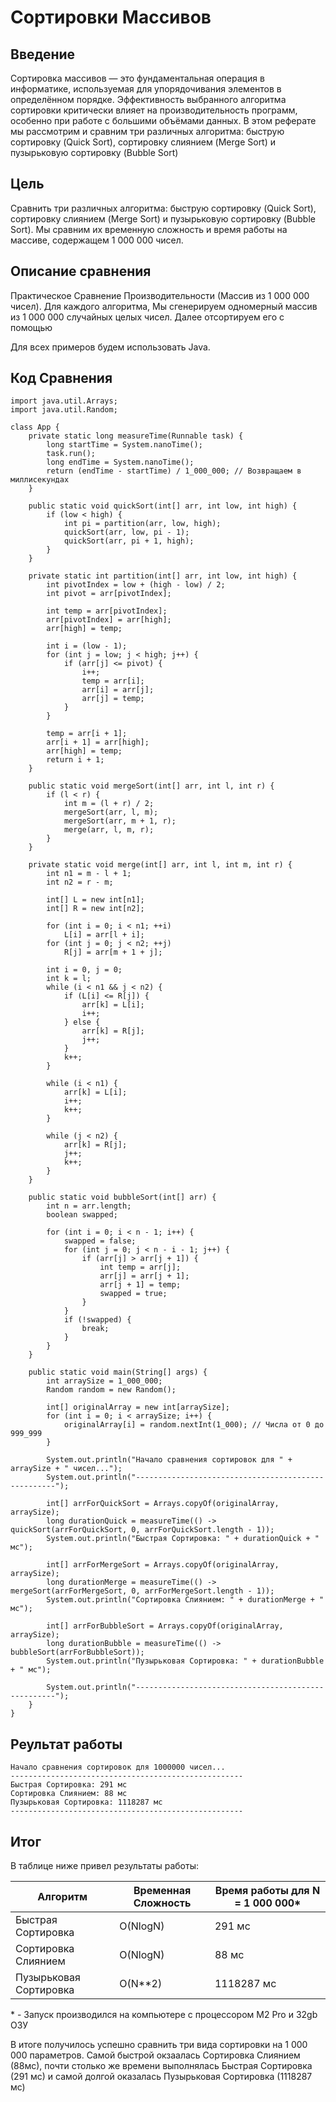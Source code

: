 # Сортировки Массивов

## Введение
Сортировка массивов — это фундаментальная операция в информатике, используемая для упорядочивания элементов в определённом порядке. Эффективность выбранного алгоритма сортировки критически влияет на производительность программ, особенно при работе с большими объёмами данных. В этом реферате мы рассмотрим и сравним три различных алгоритма: быструю сортировку (Quick Sort), сортировку слиянием (Merge Sort) и пузырьковую сортировку (Bubble Sort)

## Цель
Сравнить три различных алгоритма: быструю сортировку (Quick Sort), сортировку слиянием (Merge Sort) и пузырьковую сортировку (Bubble Sort). Мы сравним их временную сложность и время работы на массиве, содержащем 1 000 000 чисел. 

## Описание сравнения
Практическое Сравнение Производительности (Массив из 1 000 000 чисел). Для каждого алгоритма, Мы сгенерируем одномерный массив из 1 000 000 случайных целых чисел. Далее отсортируем его с помощью

Для всех примеров будем использовать Java.

## Код Сравнения
```
import java.util.Arrays;
import java.util.Random;

class App {
    private static long measureTime(Runnable task) {
        long startTime = System.nanoTime();
        task.run();
        long endTime = System.nanoTime();
        return (endTime - startTime) / 1_000_000; // Возвращаем в миллисекундах
    }

    public static void quickSort(int[] arr, int low, int high) {
        if (low < high) {
            int pi = partition(arr, low, high);
            quickSort(arr, low, pi - 1);
            quickSort(arr, pi + 1, high);
        }
    }

    private static int partition(int[] arr, int low, int high) {
        int pivotIndex = low + (high - low) / 2;
        int pivot = arr[pivotIndex];

        int temp = arr[pivotIndex];
        arr[pivotIndex] = arr[high];
        arr[high] = temp;

        int i = (low - 1);
        for (int j = low; j < high; j++) {
            if (arr[j] <= pivot) {
                i++;
                temp = arr[i];
                arr[i] = arr[j];
                arr[j] = temp;
            }
        }

        temp = arr[i + 1];
        arr[i + 1] = arr[high];
        arr[high] = temp;
        return i + 1;
    }

    public static void mergeSort(int[] arr, int l, int r) {
        if (l < r) {
            int m = (l + r) / 2;
            mergeSort(arr, l, m);
            mergeSort(arr, m + 1, r);
            merge(arr, l, m, r);
        }
    }

    private static void merge(int[] arr, int l, int m, int r) {
        int n1 = m - l + 1;
        int n2 = r - m;

        int[] L = new int[n1];
        int[] R = new int[n2];

        for (int i = 0; i < n1; ++i)
            L[i] = arr[l + i];
        for (int j = 0; j < n2; ++j)
            R[j] = arr[m + 1 + j];

        int i = 0, j = 0;
        int k = l;
        while (i < n1 && j < n2) {
            if (L[i] <= R[j]) {
                arr[k] = L[i];
                i++;
            } else {
                arr[k] = R[j];
                j++;
            }
            k++;
        }

        while (i < n1) {
            arr[k] = L[i];
            i++;
            k++;
        }

        while (j < n2) {
            arr[k] = R[j];
            j++;
            k++;
        }
    }

    public static void bubbleSort(int[] arr) {
        int n = arr.length;
        boolean swapped;

        for (int i = 0; i < n - 1; i++) {
            swapped = false;
            for (int j = 0; j < n - i - 1; j++) {
                if (arr[j] > arr[j + 1]) {
                    int temp = arr[j];
                    arr[j] = arr[j + 1];
                    arr[j + 1] = temp;
                    swapped = true;
                }
            }
            if (!swapped) {
                break;
            }
        }
    }

    public static void main(String[] args) {
        int arraySize = 1_000_000;
        Random random = new Random();

        int[] originalArray = new int[arraySize];
        for (int i = 0; i < arraySize; i++) {
            originalArray[i] = random.nextInt(1_000); // Числа от 0 до 999_999
        }

        System.out.println("Начало сравнения сортировок для " + arraySize + " чисел...");
        System.out.println("----------------------------------------------------");

        int[] arrForQuickSort = Arrays.copyOf(originalArray, arraySize);
        long durationQuick = measureTime(() -> quickSort(arrForQuickSort, 0, arrForQuickSort.length - 1));
        System.out.println("Быстрая Сортировка: " + durationQuick + " мс");

        int[] arrForMergeSort = Arrays.copyOf(originalArray, arraySize);
        long durationMerge = measureTime(() -> mergeSort(arrForMergeSort, 0, arrForMergeSort.length - 1));
        System.out.println("Сортировка Слиянием: " + durationMerge + " мс");

        int[] arrForBubbleSort = Arrays.copyOf(originalArray, arraySize);
        long durationBubble = measureTime(() -> bubbleSort(arrForBubbleSort));
        System.out.println("Пузырьковая Сортировка: " + durationBubble + " мс");

        System.out.println("----------------------------------------------------");
    }
}
```

## Реультат работы
```
Начало сравнения сортировок для 1000000 чисел...
----------------------------------------------------
Быстрая Сортировка: 291 мс
Сортировка Слиянием: 88 мс
Пузырьковая Сортировка: 1118287 мс
----------------------------------------------------
```

## Итог

В таблице ниже привел результаты работы:

| Алгоритм               | Временная Сложность | Время работы для N = 1 000 000\* |
| ---------------------- | ------------------- | -------------------------------- |
| Быстрая Сортировка     | O(NlogN)            | 291 мс                           |
| Сортировка Слиянием    | O(NlogN)            | 88 мс                            |
| Пузырьковая Сортировка | O(N\*\*2)           | 1118287 мс                       |

\* - Запуск производился на компьютере с процессором M2 Pro и 32gb ОЗУ


В итоге получилось успешно сравнить три вида сортировки на 1 000 000 параметров. Самой быстрой окзаалась Сортировка Слиянием (88мс), почти столько же времени выполнялась Быстрая Сортировка (291 мс) и самой долгой оказалась Пузырьковая Сортировка (1118287 мс)
